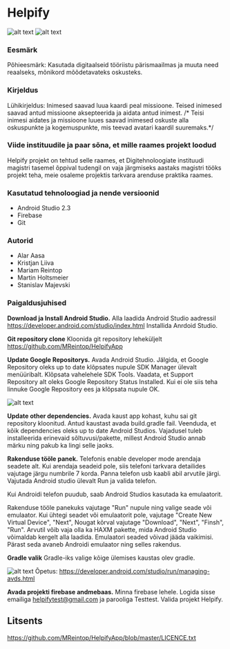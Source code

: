 # Helpify

![alt text](https://github.com/MReintop/HelpifyApp/blob/master/login.png)
![alt text](https://github.com/MReintop/HelpifyApp/blob/master/helpRequest.png)

### Eesmärk

Põhieesmärk: Kasutada digitaalseid tööriistu pärismaailmas ja muuta need reaalseks, mõnikord mõõdetavateks oskusteks.

### Kirjeldus

Lühikirjeldus: Inimesed saavad luua kaardi peal missioone. Teised inimesed saavad antud missioone aksepteerida 
ja aidata antud inimest. /* Teisi inimesi aidates ja missioone luues saavad inimesed oskuste alla oskuspunkte
ja kogemuspunkte, mis teevad avatari kaardil suuremaks.*/


### Viide instituudile ja paar sõna, et mille raames projekt loodud
Helpify projekt on tehtud selle raames, et Digitehnoloogiate instituudi magistri tasemel õppival tudengil on vaja järgmiseks aastaks magistri tööks projekt teha, meie osaleme projektis tarkvara arenduse praktika raames.


### Kasutatud tehnoloogiad ja nende versioonid

* Android Studio 2.3
* Firebase
* Git


### Autorid

* Alar Aasa
* Kristjan Liiva
* Mariam Reintop
* Martin Holtsmeier
* Stanislav Majevski


### Paigaldusjuhised

**Download ja Install Android Studio.**
Alla laadida Android Studio aadressil https://developer.android.com/studio/index.html
Installida Anrdoid Studio.

**Git repository clone**
Kloonida git repository leheküljelt
https://github.com/MReintop/HelpifyApp

**Update Google Repositorys.**
Avada Android Studio.
Jälgida, et Google Repository oleks up to date klõpsates nupule SDK Manager ülevalt menüüribalt.
Klõpsata vahelehele SDK Tools. Vaadata, et Support Repository alt oleks Google Repository Status Installed.
Kui ei ole siis teha linnuke Google Repository ees ja klõpsata nupule OK.

![alt text](https://github.com/MReintop/HelpifyApp/blob/master/googleRepositoryUpdate.png)

**Update other dependencies.**
Avada kaust app kohast, kuhu sai git repository kloonitud.
Antud kaustast avada build.gradle fail.
Veenduda, et kõik dependencies oleks up to date Android Studios.
Vajadusel tuleb installeerida erinevaid sõltuvusi/pakette, millest Android Studio annab märku ning pakub ka lingi selle jaoks.

**Rakenduse tööle panek.**
Telefonis enable developer mode arendaja seadete alt. Kui arendaja seadeid pole, siis telefoni tarkvara detailides vajutage järgu numbrile 7 korda. Panna telefon usb kaabli abil arvutile järgi. Vajutada Android studio ülevalt Run ja valida telefon.

Kui Androidi telefon puudub, saab Android Studios kasutada ka emulaatorit.

Rakenduse tööle panekuks vajutage "Run" nupule ning valige seade või emulaator. Kui ühtegi seadet või emulaatorit pole, vajutage "Create New Virtual Device", "Next", Nougat kõrval vajutage "Download", "Next", "Finsh", "Run". Arvutil võib vaja olla ka HAXM pakette, mida Android Studio võimaldab kergelt alla laadida. Emulaatori seaded võivad jääda vaikimisi. Pärast seda avaneb Androidi emulaator ning selles rakendus.

**Gradle valik**
Gradle-iks valige kõige ülemises kaustas olev gradle.

![alt text](https://github.com/MReintop/HelpifyApp/blob/master/runAppInPhone.png)
 Õpetus: https://developer.android.com/studio/run/managing-avds.html
 
**Avada projekti firebase andmebaas.**
Minna firebase lehele. Logida sisse emailiga helpifytest@gmail.com ja parooliga Testtest. Valida projekt Helpify.


## Litsents
https://github.com/MReintop/HelpifyApp/blob/master/LICENCE.txt
